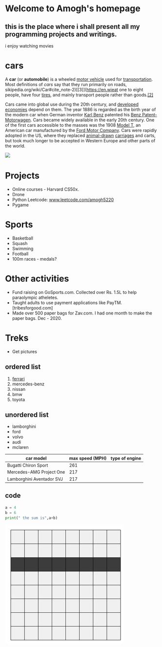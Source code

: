 
# Welcome to Amogh's homepage 



## this is the place where i shall present all my programming projects and writings.


i enjoy watching movies 

# cars
A  **car**  (or  **automobile**) is a wheeled  [motor vehicle](https://en.wikipedia.org/wiki/Motor_vehicle "Motor vehicle")  used for  [transportation](https://en.wikipedia.org/wiki/Transportation "Transportation"). Most definitions of  _cars_  say that they run primarily on roads, sikipedia.org/wiki/Car#cite_note-2)[[3]](https://en.wieat one to eight people, have four  [tires](https://en.wikipedia.org/wiki/Tyre_(wheel) "Tyre (wheel)"), and mainly transport people rather than goods.[[2]](https://en.wkipedia.org/wiki/Car#cite_note-OEDmotrcar-3)

Cars came into global use during the 20th century, and  [developed economies](https://en.wikipedia.org/wiki/Developed_country "Developed country")  depend on them. The year 1886 is regarded as the birth year of the modern car when German inventor  [Karl Benz](https://en.wikipedia.org/wiki/Karl_Benz "Karl Benz")  patented his  [Benz Patent-Motorwagen](https://en.wikipedia.org/wiki/Benz_Patent-Motorwagen "Benz Patent-Motorwagen"). Cars became widely available in the early 20th century. One of the first cars accessible to the masses was the 1908  [Model T](https://en.wikipedia.org/wiki/Ford_Model_T "Ford Model T"), an American car manufactured by the  [Ford Motor Company](https://en.wikipedia.org/wiki/Ford_Motor_Company "Ford Motor Company"). Cars were rapidly adopted in the US, where they replaced  [animal-drawn](https://en.wikipedia.org/wiki/Draft_animal "Draft animal")  [carriages](https://en.wikipedia.org/wiki/Carriage "Carriage")  and carts, but took much longer to be accepted in Western Europe and other parts of the world.

![](https://specials-images.forbesimg.com/imageserve/5d35eacaf1176b0008974b54/960x0.jpg?cropX1=790&cropX2=5350&cropY1=784&cropY2=3349)


# Projects

 - Online courses - Harvard CS50x.
 - Drone
 - Python Leetcode: www.leetcode.com/amogh5220
 - Pygame

# Sports
 - Basketball
 - Squash
 - Swimming
 - Football
 - 100m races - medals?

# Other activities
 - Fund raising on GoSports.com. Collected over Rs. 1.5L to help paraolympic atheletes. 
 - Taught adults to use payment applications like PayTM. [tribesforgood.com]
 - Made over 500 paper bags for Zav.com. I had one month to make the paper bags. Dec - 2020.
 
# Treks
 - Get pictures
 

## ordered list
1. [ferrari](https://amoghkemp.github.io/ferrari)
2. mercedes-benz 
3. nissan 
4. bmw
5. toyota 

## unordered list 
- lamborghini 
- ford
- volvo
- audi 
- mclaren

|car model|max speed (MPH)|type of engine|
|--|--|--|
|Bugatti Chiron Sport|261|
|Mercedes-AMG Project One|217|
|Lamborghini Aventador SVJ|217|

## code
```python
a = 4
b = 6
print(" the sum is",a+b)
```

![](images/paint_row.png)






